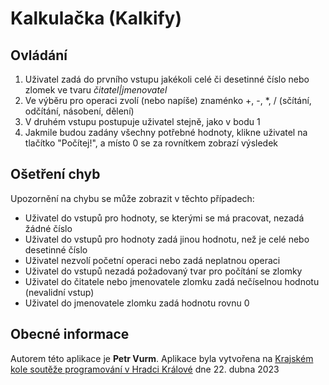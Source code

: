# Kalkulačka (Kalkify)

## Ovládání
1. Uživatel zadá do prvního vstupu jakékoli celé či desetinné číslo nebo zlomek ve tvaru *čitatel|jmenovatel*
2. Ve výběru pro operaci zvolí (nebo napíše) znaménko +, -, *, / (sčítání, odčítání, násobení, dělení)
3. V druhém vstupu postupuje uživatel stejně, jako v bodu 1
4. Jakmile budou zadány všechny potřebné hodnoty, klikne uživatel na tlačítko "Počítej!", a místo 0 se za rovnítkem zobrazí výsledek

## Ošetření chyb
Upozornění na chybu se může zobrazit v těchto případech:

* Uživatel do vstupů pro hodnoty, se kterými se má pracovat, nezadá žádné číslo
* Uživatel do vstupů pro hodnoty zadá jinou hodnotu, než je celé nebo desetinné číslo
* Uživatel nezvolí početní operaci nebo zadá neplatnou operaci
* Uživatel do vstupů nezadá požadovaný tvar pro počítání se zlomky
* Uživatel do čitatele nebo jmenovatele zlomku zadá nečíselnou hodnotu (nevalidní vstup)
* Uživatel do jmenovatele zlomku zadá hodnotu rovnu 0

## Obecné informace
Autorem této aplikace je **Petr Vurm**.
Aplikace byla vytvořena na [Krajském kole soutěže programování v Hradci Králové](https://soutezekhk.cz/?soutez=23&kategorie=102&oblast=7) dne 22. dubna 2023
